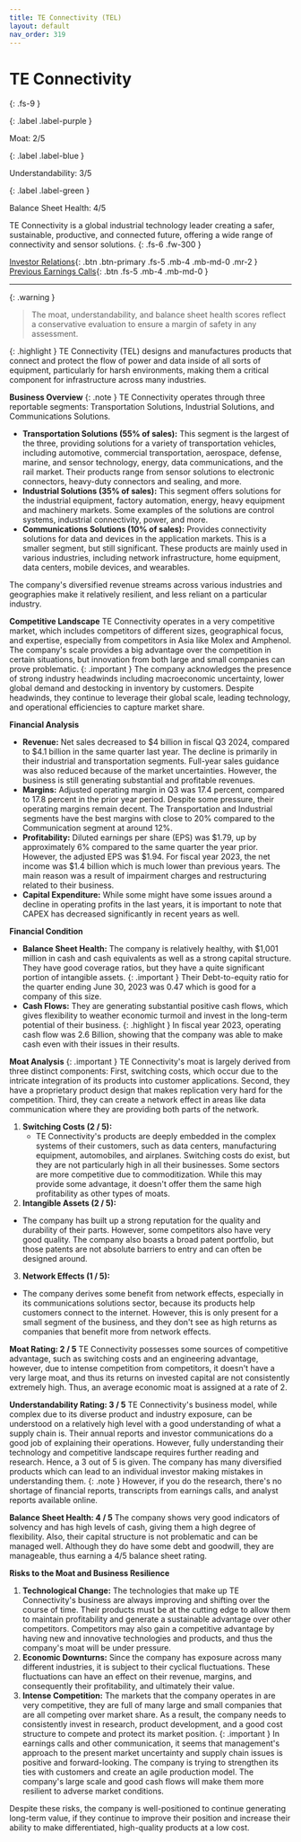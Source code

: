 ```yaml
---
title: TE Connectivity (TEL)
layout: default
nav_order: 319
---
```


# TE Connectivity
{: .fs-9 }

{: .label .label-purple }

Moat: 2/5

{: .label .label-blue }

Understandability: 3/5

{: .label .label-green }

Balance Sheet Health: 4/5

TE Connectivity is a global industrial technology leader creating a safer, sustainable, productive, and connected future, offering a wide range of connectivity and sensor solutions.
{: .fs-6 .fw-300 }

[Investor Relations](https://www.google.com/search?q=TEL+investor+relations){: .btn .btn-primary .fs-5 .mb-4 .mb-md-0 .mr-2 }
[Previous Earnings Calls](https://discountingcashflows.com/company/TEL/transcripts/){: .btn .fs-5 .mb-4 .mb-md-0 }

---

{: .warning }
>The moat, understandability, and balance sheet health scores reflect a conservative evaluation to ensure a margin of safety in any assessment.


{: .highlight }
TE Connectivity (TEL) designs and manufactures products that connect and protect the flow of power and data inside of all sorts of equipment, particularly for harsh environments, making them a critical component for infrastructure across many industries.

**Business Overview**
{: .note }
TE Connectivity operates through three reportable segments: Transportation Solutions, Industrial Solutions, and Communications Solutions.
*  **Transportation Solutions (55% of sales):** This segment is the largest of the three, providing solutions for a variety of transportation vehicles, including automotive, commercial transportation, aerospace, defense, marine, and sensor technology, energy, data communications, and the rail market. Their products range from sensor solutions to electronic connectors, heavy-duty connectors and sealing, and more.
*   **Industrial Solutions (35% of sales):** This segment offers solutions for the industrial equipment, factory automation, energy, heavy equipment and machinery markets. Some examples of the solutions are control systems, industrial connectivity, power, and more. 
*   **Communications Solutions (10% of sales):** Provides connectivity solutions for data and devices in the application markets. This is a smaller segment, but still significant. These products are mainly used in various industries, including network infrastructure, home equipment, data centers, mobile devices, and wearables.

   
 The company's diversified revenue streams across various industries and geographies make it relatively resilient, and less reliant on a particular industry.

**Competitive Landscape**
TE Connectivity operates in a very competitive market, which includes competitors of different sizes, geographical focus, and expertise, especially from competitors in Asia like Molex and Amphenol. The company's scale provides a big advantage over the competition in certain situations, but innovation from both large and small companies can prove problematic.
{: .important }
The company acknowledges the presence of strong industry headwinds including macroeconomic uncertainty, lower global demand and destocking in inventory by customers. Despite headwinds, they continue to leverage their global scale, leading technology, and operational efficiencies to capture market share.

 **Financial Analysis**

*   **Revenue:** Net sales decreased to $4 billion in fiscal Q3 2024, compared to $4.1 billion in the same quarter last year. The decline is primarily in their industrial and transportation segments. Full-year sales guidance was also reduced because of the market uncertainties. However, the business is still generating substantial and profitable revenues.
*   **Margins:** Adjusted operating margin in Q3 was 17.4 percent, compared to 17.8 percent in the prior year period. Despite some pressure, their operating margins remain decent. The Transportation and Industrial segments have the best margins with close to 20% compared to the Communication segment at around 12%.
*   **Profitability:** Diluted earnings per share (EPS) was $1.79, up by approximately 6% compared to the same quarter the year prior. However, the adjusted EPS was $1.94. For fiscal year 2023, the net income was $1.4 billion which is much lower than previous years. The main reason was a result of impairment charges and restructuring related to their business.
*   **Capital Expenditure:** While some might have some issues around a decline in operating profits in the last years, it is important to note that CAPEX has decreased significantly in recent years as well. 

 **Financial Condition**

*   **Balance Sheet Health:** The company is relatively healthy, with $1,001 million in cash and cash equivalents as well as a strong capital structure. They have good coverage ratios, but they have a quite significant portion of intangible assets.
{: .important }
Their Debt-to-equity ratio for the quarter ending June 30, 2023 was 0.47 which is good for a company of this size.
*   **Cash Flows:** They are generating substantial positive cash flows, which gives flexibility to weather economic turmoil and invest in the long-term potential of their business.
{: .highlight }
In fiscal year 2023, operating cash flow was 2.6 Billion, showing that the company was able to make cash even with their issues in their results.

 **Moat Analysis**
{: .important }
TE Connectivity's moat is largely derived from three distinct components: First, switching costs, which occur due to the intricate integration of its products into customer applications. Second, they have a proprietary product design that makes replication very hard for the competition. Third, they can create a network effect in areas like data communication where they are providing both parts of the network.

1.  **Switching Costs (2 / 5):**
     *   TE Connectivity's products are deeply embedded in the complex systems of their customers, such as data centers, manufacturing equipment, automobiles, and airplanes. Switching costs do exist, but they are not particularly high in all their businesses. Some sectors are more competitive due to commoditization. While this may provide some advantage, it doesn't offer them the same high profitability as other types of moats.
2.  **Intangible Assets (2 / 5):**
   *    The company has built up a strong reputation for the quality and durability of their parts. However, some competitors also have very good quality. The company also boasts a broad patent portfolio, but those patents are not absolute barriers to entry and can often be designed around.
3.  **Network Effects (1 / 5):**
   *   The company derives some benefit from network effects, especially in its communications solutions sector, because its products help customers connect to the internet. However, this is only present for a small segment of the business, and they don't see as high returns as companies that benefit more from network effects.

 **Moat Rating: 2 / 5**
 TE Connectivity possesses some sources of competitive advantage, such as switching costs and an engineering advantage, however, due to intense competition from competitors, it doesn't have a very large moat, and thus its returns on invested capital are not consistently extremely high. Thus, an average economic moat is assigned at a rate of 2.

**Understandability Rating: 3 / 5**
TE Connectivity's business model, while complex due to its diverse product and industry exposure, can be understood on a relatively high level with a good understanding of what a supply chain is. Their annual reports and investor communications do a good job of explaining their operations. However, fully understanding their technology and competitive landscape requires further reading and research. Hence, a 3 out of 5 is given.
The company has many diversified products which can lead to an individual investor making mistakes in understanding them.
{: .note }
However, if you do the research, there's no shortage of financial reports, transcripts from earnings calls, and analyst reports available online.

**Balance Sheet Health: 4 / 5**
The company shows very good indicators of solvency and has high levels of cash, giving them a high degree of flexibility. Also, their capital structure is not problematic and can be managed well. Although they do have some debt and goodwill, they are manageable, thus earning a 4/5 balance sheet rating.

**Risks to the Moat and Business Resilience**
1.  **Technological Change:** The technologies that make up TE Connectivity's business are always improving and shifting over the course of time. Their products must be at the cutting edge to allow them to maintain profitability and generate a sustainable advantage over other competitors. Competitors may also gain a competitive advantage by having new and innovative technologies and products, and thus the company's moat will be under pressure.
2.   **Economic Downturns:** Since the company has exposure across many different industries, it is subject to their cyclical fluctuations. These fluctuations can have an effect on their revenue, margins, and consequently their profitability, and ultimately their value.
3.  **Intense Competition:** The markets that the company operates in are very competitive, they are full of many large and small companies that are all competing over market share. As a result, the company needs to consistently invest in research, product development, and a good cost structure to compete and protect its market position.
{: .important }
In earnings calls and other communication, it seems that management's approach to the present market uncertainty and supply chain issues is positive and forward-looking. The company is trying to strengthen its ties with customers and create an agile production model.
The company's large scale and good cash flows will make them more resilient to adverse market conditions.
   
Despite these risks, the company is well-positioned to continue generating long-term value, if they continue to improve their position and increase their ability to make differentiated, high-quality products at a low cost.
